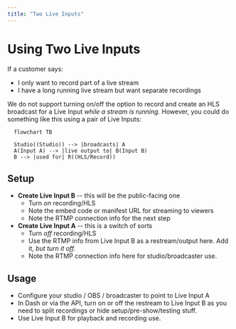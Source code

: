 ```yaml
---
title: "Two Live Inputs"
---
```


# Using Two Live Inputs

If a customer says:

- I only want to record part of a live stream
- I have a long running live stream but want separate recordings

We do not support turning on/off the option to record and create an HLS broadcast
for a Live Input _while a stream is running._ However, you could do something like
this using a pair of Live Inputs:

``` mermaid
  flowchart TB

  Studio((Studio)) --> |broadcasts| A
  A(Input A) --> |live output to| B(Input B)
  B --> |used for| R((HLS/Record))
```

## Setup

- **Create Live Input B** -- this will be the public-facing one
  - Turn _on_ recording/HLS
  - Note the embed code or manifest URL for streaming to viewers
  - Note the RTMP connection info for the next step
- **Create Live Input A** -- this is a switch of sorts
  - Turn _off_ recording/HLS
  - Use the RTMP info from Live Input B as a restream/output here. Add it, _but turn it off._
  - Note the RTMP connection info here for studio/broadcaster use.

## Usage

- Configure your studio / OBS / broadcaster to point to Live Input A
- In Dash or via the API, turn on or off the restream to Live Input B as you need to split recordings or hide setup/pre-show/testing stuff.
- Use Live Input B for playback and recording use.
